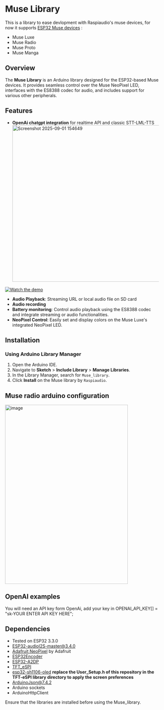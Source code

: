 # Muse Library

This is a library to ease devlopment with Raspiaudio's muse devices, for now it supports [ESP32 Muse devices](https://raspiaudio.com/muse/) :
- Muse Luxe
- Muse Radio 
- Muse Proto 
- Muse Manga
  

## Overview

The **Muse Library** is an Arduino library designed for the ESP32-based Muse devices. It provides seamless control over the Muse  NeoPixel LED, interfaces with the ES8388 codec for audio, and includes support for various other peripherals. 

## Features


- **OpenAi chatgpt integration** for realtime API and classic STT-LML-TTS
  <img width="1022" height="513" alt="Screenshot 2025-09-01 154649" src="https://github.com/user-attachments/assets/4d5bda43-c746-486d-91ce-6d63683a7214" />

[![Watch the demo](https://github.com/user-attachments/assets/4d5bda43-c746-486d-91ce-6d63683a7214)](https://youtu.be/lSqYN547yjs)


- **Audio Playback**: Streaming URL or local audio file on SD card
- **Audio recording**
- **Battery monitoring**: Control audio playback using the ES8388 codec and integrate streaming or audio functionalities.
- **NeoPixel Control**: Easily set and display colors on the Muse Luxe's integrated NeoPixel LED.

## Installation

### Using Arduino Library Manager

1. Open the Arduino IDE.
2. Navigate to **Sketch** > **Include Library** > **Manage Libraries**.
3. In the Library Manager, search for `Muse_library`.
4. Click **Install** on the Muse library by `Raspiaudio`.


## Muse radio arduino configuration
<img width="402" height="587" alt="image" src="https://github.com/user-attachments/assets/3cccf144-1632-437a-ba7c-296fc5967c82" />


## OpenAI examples
You will need an API key form OpenAi, add your key in OPENAI_API_KEY[] = "sk-YOUR ENTER API KEY HERE";


## Dependencies
- Tested on ESP32 3.3.0
- ESP32-audioI2S-master@3.4.0
- [Adafruit NeoPixel](https://github.com/adafruit/Adafruit_NeoPixel) by Adafruit
- [ESP32Encoder](https://github.com/madhephaestus/ESP32Encoder)
- [ESP32-A2DP](https://github.com/pschatzmann/ESP32-A2DP)
- [TFT_eSPI](https://github.com/Bodmer/TFT_eSPI)
- [esp32-sh1106-oled](https://github.com/davidperrenoud/Adafruit_SH1106) **replace the User_Setup.h of this repository in the TFT-eSPI library directory to apply the screen preferences**
- ArduinoJson@7.4.2
- Arduino sockets
- ArduinoHttpClient



Ensure that the libraries are installed before using the Muse_library.



